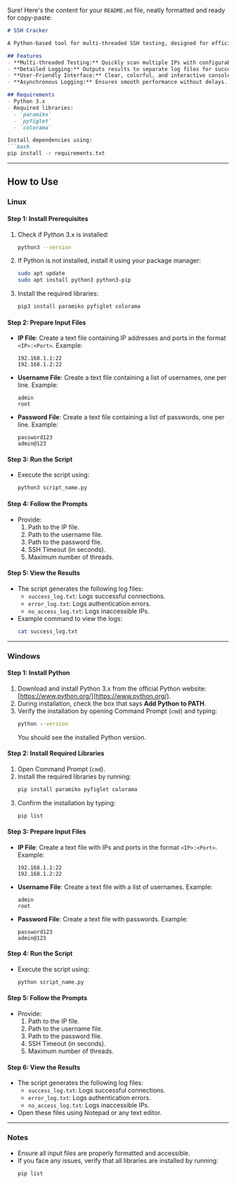 Sure! Here's the content for your `README.md` file, neatly formatted and ready for copy-paste:

```markdown
# SSH Cracker

A Python-based tool for multi-threaded SSH testing, designed for efficiency and ease of use. This script allows testing multiple IPs, ports, usernames, and passwords, while featuring colorful outputs and detailed logging for successful, failed, and inaccessible credentials.

## Features
- **Multi-threaded Testing:** Quickly scan multiple IPs with configurable thread limits.
- **Detailed Logging:** Outputs results to separate log files for success, errors, and no access.
- **User-Friendly Interface:** Clear, colorful, and interactive console interface.
- **Asynchronous Logging:** Ensures smooth performance without delays.

## Requirements
- Python 3.x
- Required libraries:
  - `paramiko`
  - `pyfiglet`
  - `colorama`

Install dependencies using:
```bash
pip install -r requirements.txt
```

---

## How to Use

### Linux
#### Step 1: Install Prerequisites
1. Check if Python 3.x is installed:
   ```bash
   python3 --version
   ```
2. If Python is not installed, install it using your package manager:
   ```bash
   sudo apt update
   sudo apt install python3 python3-pip
   ```
3. Install the required libraries:
   ```bash
   pip3 install paramiko pyfiglet colorama
   ```

#### Step 2: Prepare Input Files
- **IP File**: Create a text file containing IP addresses and ports in the format `<IP>:<Port>`. Example:
  ```
  192.168.1.1:22
  192.168.1.2:22
  ```
- **Username File**: Create a text file containing a list of usernames, one per line. Example:
  ```
  admin
  root
  ```
- **Password File**: Create a text file containing a list of passwords, one per line. Example:
  ```
  password123
  admin@123
  ```

#### Step 3: Run the Script
- Execute the script using:
  ```bash
  python3 script_name.py
  ```

#### Step 4: Follow the Prompts
- Provide:
  1. Path to the IP file.
  2. Path to the username file.
  3. Path to the password file.
  4. SSH Timeout (in seconds).
  5. Maximum number of threads.

#### Step 5: View the Results
- The script generates the following log files:
  - `success_log.txt`: Logs successful connections.
  - `error_log.txt`: Logs authentication errors.
  - `no_access_log.txt`: Logs inaccessible IPs.
- Example command to view the logs:
  ```bash
  cat success_log.txt
  ```

---

### Windows
#### Step 1: Install Python
1. Download and install Python 3.x from the official Python website: [https://www.python.org/](https://www.python.org/).
2. During installation, check the box that says **Add Python to PATH**.
3. Verify the installation by opening Command Prompt (`cmd`) and typing:
   ```cmd
   python --version
   ```
   You should see the installed Python version.

#### Step 2: Install Required Libraries
1. Open Command Prompt (`cmd`).
2. Install the required libraries by running:
   ```cmd
   pip install paramiko pyfiglet colorama
   ```
3. Confirm the installation by typing:
   ```cmd
   pip list
   ```

#### Step 3: Prepare Input Files
- **IP File**: Create a text file with IPs and ports in the format `<IP>:<Port>`. Example:
  ```
  192.168.1.1:22
  192.168.1.2:22
  ```
- **Username File**: Create a text file with a list of usernames. Example:
  ```
  admin
  root
  ```
- **Password File**: Create a text file with passwords. Example:
  ```
  password123
  admin@123
  ```

#### Step 4: Run the Script
- Execute the script using:
  ```cmd
  python script_name.py
  ```

#### Step 5: Follow the Prompts
- Provide:
  1. Path to the IP file.
  2. Path to the username file.
  3. Path to the password file.
  4. SSH Timeout (in seconds).
  5. Maximum number of threads.

#### Step 6: View the Results
- The script generates the following log files:
  - `success_log.txt`: Logs successful connections.
  - `error_log.txt`: Logs authentication errors.
  - `no_access_log.txt`: Logs inaccessible IPs.
- Open these files using Notepad or any text editor.

---

### Notes
- Ensure all input files are properly formatted and accessible.
- If you face any issues, verify that all libraries are installed by running:
  ```bash
  pip list
  ```
